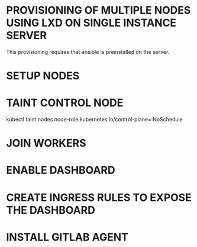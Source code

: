 # PROVISIONING OF MULTIPLE NODES USING LXD ON SINGLE INSTANCE SERVER

This provisioning requires that ansible is preinstalled on the server.




# SETUP NODES

# TAINT CONTROL NODE
kubectl taint nodes <your-control-plane-node-name> node-role.kubernetes.io/control-plane=:NoSchedule

# JOIN WORKERS

# ENABLE DASHBOARD

# CREATE INGRESS RULES TO EXPOSE THE DASHBOARD

# INSTALL GITLAB AGENT


